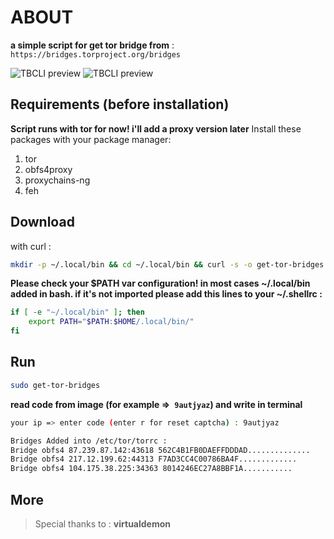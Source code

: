# ABOUT

**a simple script for get tor bridge from** :` https://bridges.torproject.org/bridges`

![TBCLI preview](https://raw.githubusercontent.com/MicroRobotProgrammer/TorBridge/master/screenshot/captcha.jpg)
![TBCLI preview](https://raw.githubusercontent.com/MicroRobotProgrammer/TorBridge/master/screenshot/Bridges.jpg)

## Requirements (before installation)
**Script runs with tor for now! i'll add a proxy version later**
Install these packages with your package manager:
1. tor
2. obfs4proxy
3. proxychains-ng
4. feh

## Download
with curl :
```bash
mkdir -p ~/.local/bin && cd ~/.local/bin && curl -s -o get-tor-bridges https://raw.githubusercontent.com/MicroRobotProgrammer/TorBridge/master/TorBridge.sh && chmod +x get-tor-bridges && echo "Script downloaded successfully! " && cd
```
**Please check your $PATH var configuration! in most cases ~/.local/bin added in bash. if it's not imported please add this lines to your ~/.shellrc :**
```bash
if [ -e "~/.local/bin" ]; then
    export PATH="$PATH:$HOME/.local/bin/"
fi
```

## Run

```bash
sudo get-tor-bridges
```

**read code from image (**for example =>` 9autjyaz`**) and write in terminal**

```bash
your ip => enter code (enter r for reset captcha) : 9autjyaz

Bridges Added into /etc/tor/torrc :
Bridge obfs4 87.239.87.142:43618 562C4B1FB0DAEFFDDDAD..............
Bridge obfs4 217.12.199.62:44313 F7AD3CC4C00786BA4F.............
Bridge obfs4 104.175.38.225:34363 8014246EC27A8BBF1A...........
```

## More
>  Special thanks to : **virtualdemon**
